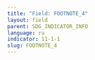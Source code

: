 ```yaml
---
title: "Field: FOOTNOTE_4"
layout: field
parent: SDG_INDICATOR_INFO
language: ru
indicator: 11-1-1
slug: FOOTNOTE_4
---
```

[^4]: UN-Habitat (2016). World Cities Report. UN-Habitat (2005). Financing Shelter.
